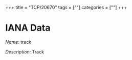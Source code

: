 +++
title = "TCP/20670"
tags = [""]
categories = [""]
+++

# IANA Data

_Name:_ track

_Description:_ Track

